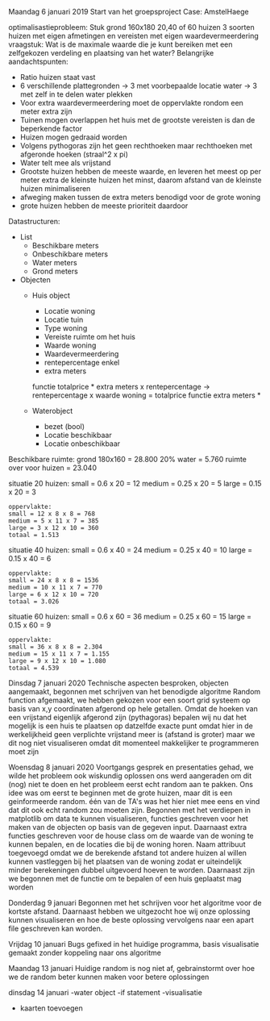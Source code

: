 Maandag 6 januari 2019
Start van het groepsproject
Case: AmstelHaege

optimalisastieprobleem:
Stuk grond 160x180
20,40 of 60 huizen
3 soorten huizen met eigen afmetingen en vereisten met eigen waardevermeerdering
vraagstuk: Wat is de maximale waarde die je kunt bereiken met een zelfgekozen verdeling en plaatsing van het water?
Belangrijke aandachtspunten:
- Ratio huizen staat vast
- 6 verschillende plattegronden -> 3 met voorbepaalde locatie water -> 3 met zelf in te delen water plekken
- Voor extra waardevermeerdering moet de oppervlakte rondom een meter extra zijn
- Tuinen mogen overlappen het huis met de grootste vereisten is dan de beperkende factor
- Huizen mogen gedraaid worden
- Volgens pythogoras zijn het geen rechthoeken maar rechthoeken met afgeronde hoeken (straal^2 x pi)
- Water telt mee als vrijstand
- Grootste huizen hebben de meeste waarde, en leveren het meest op per meter extra de kleinste huizen het minst, daarom afstand van de kleinste huizen minimaliseren
- afweging maken tussen de extra meters benodigd voor de grote woning
- grote huizen hebben de meeste prioriteit daardoor

Datastructuren:
- List
    - Beschikbare meters
    - Onbeschikbare meters
    - Water meters
    - Grond meters
- Objecten
    - Huis object
        - Locatie woning
        - Locatie tuin
        - Type woning
        - Vereiste ruimte om het huis
        - Waarde woning
        - Waardevermeerdering
        - rentepercentage enkel
        - extra meters

        functie totalprice
            * extra meters x rentepercentage -> rentepercentage x waarde woning = totalprice
        functie extra meters
            * 
    - Waterobject
        - bezet (bool)
        - Locatie beschikbaar
        - Locatie onbeschikbaar

Beschikbare ruimte:
grond 180x160 = 28.800
20% water = 5.760
ruimte over voor huizen = 23.040

situatie 20 huizen:
    small = 0.6 x 20 = 12
    medium = 0.25 x 20 = 5
    large = 0.15 x 20 = 3

    oppervlakte:
    small = 12 x 8 x 8 = 768
    medium = 5 x 11 x 7 = 385
    large = 3 x 12 x 10 = 360
    totaal = 1.513

situatie 40 huizen:
    small = 0.6 x 40 = 24
    medium = 0.25 x 40 = 10
    large = 0.15 x 40 = 6

    oppervlakte:
    small = 24 x 8 x 8 = 1536
    medium = 10 x 11 x 7 = 770
    large = 6 x 12 x 10 = 720
    totaal = 3.026

situatie 60 huizen:
    small = 0.6 x 60 = 36
    medium = 0.25 x 60 = 15
    large = 0.15 x 60 = 9

    oppervlakte:
    small = 36 x 8 x 8 = 2.304
    medium = 15 x 11 x 7 = 1.155
    large = 9 x 12 x 10 = 1.080
    totaal = 4.539
    
Dinsdag 7 januari 2020
Technische aspecten besproken, objecten aangemaakt, begonnen met schrijven van het benodigde algoritme
Random function afgemaakt, we hebben gekozen voor een soort grid systeem op basis van x,y coordinaten afgerond op hele getallen.
Omdat de hoeken van een vrijstand eigenlijk afgerond zijn (pythagoras) bepalen wij nu dat het mogelijk is een huis te plaatsen op
datzelfde exacte punt omdat hier in de werkelijkheid geen verplichte vrijstand meer is (afstand is groter) maar we dit nog niet
visualiseren omdat dit momenteel makkelijker te programmeren moet zijn

Woensdag 8 januari 2020
Voortgangs gesprek en presentaties gehad, we wilde het probleem ook wiskundig oplossen ons werd aangeraden om dit (nog) niet te doen en het probleem eerst echt random aan te pakken. Ons idee was om eerst te beginnen met de grote huizen, maar dit is een geinformeerde random. één van de TA's was het hier niet mee eens en vind dat dit ook echt random zou moeten zijn.
Begonnen met het verdiepen in matplotlib om data te kunnen visualiseren, functies geschreven voor het maken van de objecten op basis van de gegeven input. Daarnaast extra functies geschreven voor de house class om de waarde van de woning te kunnen bepalen, en de locaties die bij de woning horen. Naam attribuut toegevoegd omdat we de berekende afstand tot andere huizen al willen kunnen vastleggen bij het plaatsen van de woning zodat er uiteindelijk minder berekeningen dubbel uitgevoerd hoeven te worden. Daarnaast zijn we begonnen met de functie om te bepalen of een huis geplaatst mag worden

Donderdag 9 januari
Begonnen met het schrijven voor het algoritme voor de kortste afstand. Daarnaast hebben we uitgezocht hoe wij onze oplossing kunnen visualiseren en hoe de beste oplossing vervolgens naar een apart file geschreven kan worden.

Vrijdag 10 januari
Bugs gefixed in het huidige programma, basis visualisatie gemaakt zonder koppeling naar ons algoritme

Maandag 13 januari
Huidige random is nog niet af, gebrainstormt over hoe we de random beter kunnen maken voor betere oplossingen

dinsdag 14 januari
-water object
-if statement
-visualisatie
- kaarten toevoegen